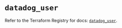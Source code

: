 # `datadog_user`

Refer to the Terraform Registry for docs: [`datadog_user`](https://registry.terraform.io/providers/datadog/datadog/3.50.0/docs/resources/user).
